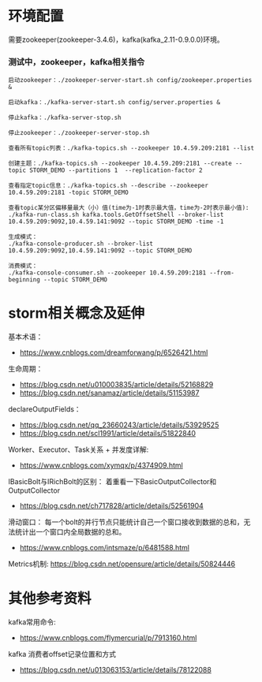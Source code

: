 环境配置
===
需要zookeeper(zookeeper-3.4.6)，kafka(kafka_2.11-0.9.0.0)环境。

### 测试中，zookeeper，kafka相关指令
```text
启动zookeeper：./zookeeper-server-start.sh config/zookeeper.properties &

启动kafka：./kafka-server-start.sh config/server.properties &

停止kafka：./kafka-server-stop.sh

停止zookeeper：./zookeeper-server-stop.sh

查看所有topic列表：./kafka-topics.sh --zookeeper 10.4.59.209:2181 --list

创建主题：./kafka-topics.sh --zookeeper 10.4.59.209:2181 --create --topic STORM_DEMO --partitions 1  --replication-factor 2

查看指定topic信息：./kafka-topics.sh --describe --zookeeper 10.4.59.209:2181 -topic STORM_DEMO

查看topic某分区偏移量最大（小）值(time为-1时表示最大值，time为-2时表示最小值):
./kafka-run-class.sh kafka.tools.GetOffsetShell --broker-list 10.4.59.209:9092,10.4.59.141:9092 --topic STORM_DEMO -time -1

生成模式：
./kafka-console-producer.sh --broker-list 10.4.59.209:9092,10.4.59.141:9092 --topic STORM_DEMO

消费模式：
./kafka-console-consumer.sh --zookeeper 10.4.59.209:2181 --from-beginning --topic STORM_DEMO
```


storm相关概念及延伸
===
基本术语：
+ https://www.cnblogs.com/dreamforwang/p/6526421.html

生命周期：
+ https://blog.csdn.net/u010003835/article/details/52168829
+ https://blog.csdn.net/sanamaz/article/details/51153987

declareOutputFields：
+ https://blog.csdn.net/qq_23660243/article/details/53929525
+ https://blog.csdn.net/scl1991/article/details/51822840

Worker、Executor、Task关系 + 并发度详解:
+ https://www.cnblogs.com/xymqx/p/4374909.html

IBasicBolt与IRichBolt的区别：
着重看一下BasicOutputCollector和OutputCollector
+ https://blog.csdn.net/ch717828/article/details/52561904

滑动窗口：
每一个bolt的并行节点只能统计自己一个窗口接收到数据的总和，无法统计出一个窗口内全局数据的总和。
+ https://www.cnblogs.com/intsmaze/p/6481588.html

Metrics机制:
https://blog.csdn.net/opensure/article/details/50824446


其他参考资料
===
kafka常用命令:
+ https://www.cnblogs.com/flymercurial/p/7913160.html

kafka 消费者offset记录位置和方式
+ https://blog.csdn.net/u013063153/article/details/78122088


